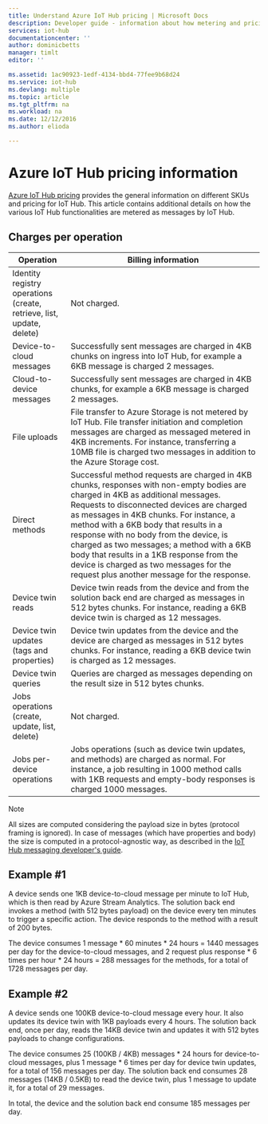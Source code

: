 ```yaml
---
title: Understand Azure IoT Hub pricing | Microsoft Docs
description: Developer guide - information about how metering and pricing works with IoT Hub including worked examples.
services: iot-hub
documentationcenter: ''
author: dominicbetts
manager: timlt
editor: ''

ms.assetid: 1ac90923-1edf-4134-bbd4-77fee9b68d24
ms.service: iot-hub
ms.devlang: multiple
ms.topic: article
ms.tgt_pltfrm: na
ms.workload: na
ms.date: 12/12/2016
ms.author: elioda

---
```


# Azure IoT Hub pricing information

[Azure IoT Hub pricing][lnk-pricing] provides the general information on different SKUs and pricing for IoT Hub. This article contains additional details on how the various IoT Hub functionalities are metered as messages by IoT Hub.

## Charges per operation

| Operation | Billing information | 
| --------- | ------------------- |
| Identity registry operations <br/> (create, retrieve, list, update, delete) | Not charged. |
| Device-to-cloud messages | Successfully sent messages are charged in 4KB chunks on ingress into IoT Hub, for example a 6KB message is charged 2 messages. |
| Cloud-to-device messages | Successfully sent messages are charged in 4KB chunks, for example a 6KB message is charged 2 messages. |
| File uploads | File transfer to Azure Storage is not metered by IoT Hub. File transfer initiation and completion messages are charged as messaged metered in 4KB increments. For instance, transferring a 10MB file is charged two messages in addition to the Azure Storage cost. |
| Direct methods | Successful method requests are charged in 4KB chunks, responses with non-empty bodies are charged in 4KB as additional messages. Requests to disconnected devices are charged as messages in 4KB chunks. For instance, a method with a 6KB body that results in a response with no body from the device, is charged as two messages; a method with a 6KB body that results in a 1KB response from the device is charged as two messages for the request plus another message for the response. |
| Device twin reads | Device twin reads from the device and from the solution back end are charged as messages in 512 bytes chunks. For instance, reading a 6KB device twin is charged as 12 messages. |
| Device twin updates (tags and properties) | Device twin updates from the device and the device are charged as messages in 512 bytes chunks. For instance, reading a 6KB device twin is charged as 12 messages. |
| Device twin queries | Queries are charged as messages depending on the result size in 512 bytes chunks. |
| Jobs operations <br/> (create, update, list, delete) | Not charged. |
| Jobs per-device operations | Jobs operations (such as device twin updates, and methods) are charged as normal. For instance, a job resulting in 1000 method calls with 1KB requests and empty-body responses is charged 1000 messages. |

> [!NOTE]
> All sizes are computed considering the payload size in bytes (protocol framing is ignored). In case of messages (which have properties and body) the size is computed in a protocol-agnostic way, as described in the [IoT Hub messaging developer's guide][lnk-message-size].

## Example #1

A device sends one 1KB device-to-cloud message per minute to IoT Hub, which is then read by Azure Stream Analytics. The solution back end invokes a method (with 512 bytes payload) on the device every ten minutes to trigger a specific action. The device responds to the method with a result of 200 bytes.

The device consumes 1 message * 60 minutes * 24 hours = 1440 messages per day for the device-to-cloud messages, and 2 request plus response * 6 times per hour * 24 hours = 288 messages for the methods, for a total of 1728 messages per day.

## Example #2

A device sends one 100KB device-to-cloud message every hour. It also updates its device twin with 1KB payloads every 4 hours. The solution back end, once per day, reads the 14KB device twin and updates it with 512 bytes payloads to change configurations.

The device consumes 25 (100KB / 4KB) messages * 24 hours for device-to-cloud messages, plus 1 message * 6 times per day for device twin updates, for a total of 156 messages per day.
The solution back end consumes 28 messages (14KB / 0.5KB) to read the device twin, plus 1 message to update it, for a total of 29 messages.

In total, the device and the solution back end consume 185 messages per day.


[lnk-pricing]: https://azure.microsoft.com/pricing/details/iot-hub
[lnk-message-size]: iot-hub-devguide-messaging.md#message-size
